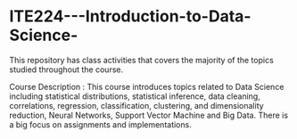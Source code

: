 # ITE224---Introduction-to-Data-Science-

This repository has class activities that covers the majority of the topics studied throughout the course.

Course Description : This course introduces topics related to Data Science including statistical distributions, statistical inference, data cleaning, correlations, regression, classification, clustering, and dimensionality reduction, Neural Networks, Support Vector Machine and Big Data.  There is a big focus on assignments and implementations.
